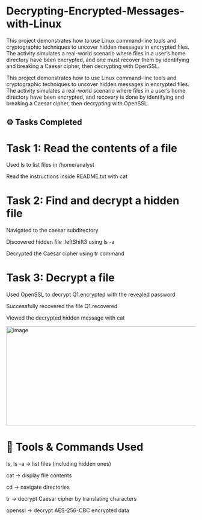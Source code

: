 # Decrypting-Encrypted-Messages-with-Linux
This project demonstrates how to use Linux command-line tools and cryptographic techniques to uncover hidden messages in encrypted files. 
The activity simulates a real-world scenario where files in a user’s home directory have been encrypted, and one  must recover them by identifying and breaking a Caesar cipher, then decrypting with OpenSSL.


This project demonstrates how to use Linux command-line tools and cryptographic techniques to uncover hidden messages in encrypted files. 
The activity simulates a real-world scenario where files in a user’s home directory have been encrypted, and recovery is done by identifying and breaking a Caesar cipher, then decrypting with OpenSSL.


## ⚙️ Tasks Completed

# Task 1: Read the contents of a file

Used ls to list files in /home/analyst

Read the instructions inside README.txt with cat

# Task 2: Find and decrypt a hidden file

Navigated to the caesar subdirectory

Discovered hidden file .leftShift3 using ls -a

Decrypted the Caesar cipher using tr command

# Task 3: Decrypt a file

Used OpenSSL to decrypt Q1.encrypted with the revealed password

Successfully recovered the file Q1.recovered

Viewed the decrypted hidden message with cat

<img width="835" height="265" alt="image" src="https://github.com/user-attachments/assets/ecbc72dc-ffa7-4427-9084-889516fc8255" />




# 🧰 Tools & Commands Used

ls, ls -a → list files (including hidden ones)

cat → display file contents

cd → navigate directories

tr → decrypt Caesar cipher by translating characters

openssl → decrypt AES-256-CBC encrypted data
